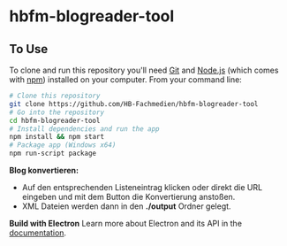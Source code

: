 # hbfm-blogreader-tool

## To Use

To clone and run this repository you'll need [Git](https://git-scm.com) and [Node.js](https://nodejs.org/en/download/) (which comes with [npm](http://npmjs.com)) installed on your computer. From your command line:

```bash
# Clone this repository
git clone https://github.com/HB-Fachmedien/hbfm-blogreader-tool
# Go into the repository
cd hbfm-blogreader-tool
# Install dependencies and run the app
npm install && npm start
# Package app (Windows x64)
npm run-script package
```

**Blog konvertieren:**
- Auf den entsprechenden Listeneintrag klicken oder direkt die URL eingeben und mit dem Button die Konvertierung anstoßen.
- XML Dateien werden dann in den **./output** Ordner gelegt.

**Build with Electron**
Learn more about Electron and its API in the [documentation](http://electron.atom.io/docs/latest).

